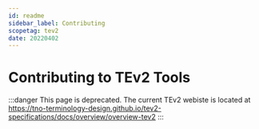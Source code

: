 ```yaml
---
id: readme
sidebar_label: Contributing
scopetag: tev2
date: 20220402
---
```


# Contributing to TEv2 Tools

:::danger This page is deprecated.
The current TEv2 webiste is located at https://tno-terminology-design.github.io/tev2-specifications/docs/overview/overview-tev2
:::
